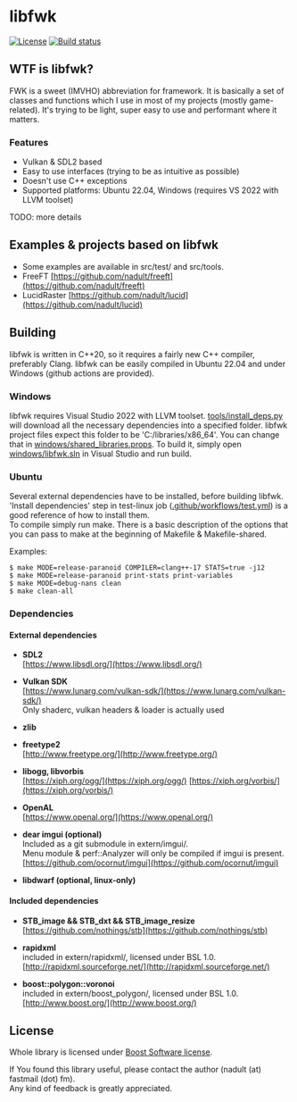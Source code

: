 # libfwk
[![License](https://img.shields.io/badge/License-Boost_1.0-lightblue.svg)](https://www.boost.org/LICENSE_1_0.txt)
[![Build status](https://github.com/nadult/libfwk/workflows/build/badge.svg?branch=main)](https://github.com/nadult/libfwk/actions)

## WTF is libfwk?

FWK is a sweet (IMVHO) abbreviation for framework. It is basically a set of classes
and functions which I use in most of my projects (mostly game-related). It's trying
to be light, super easy to use and performant where it matters.

### Features

- Vulkan & SDL2 based
- Easy to use interfaces (trying to be as intuitive as possible)
- Doesn't use C++ exceptions
- Supported platforms: Ubuntu 22.04, Windows (requires VS 2022 with LLVM toolset)

TODO: more details


## Examples & projects based on libfwk

* Some examples are available in src/test/ and src/tools.
* FreeFT [https://github.com/nadult/freeft](https://github.com/nadult/freeft)
* LucidRaster [https://github.com/nadult/lucid](https://github.com/nadult/lucid)

## Building

libfwk is written in C++20, so it requires a fairly new C++ compiler, preferably Clang.
libfwk can be easily compiled in Ubuntu 22.04 and under Windows (github actions are provided).

### Windows

libfwk requires Visual Studio 2022 with LLVM toolset. [tools/install\_deps.py](https://github.com/nadult/libfwk/blob/main/tools/install_deps.py) will download all the necessary dependencies into a specified folder. libfwk project files expect this folder to be 'C:/libraries/x86_64'. You can change that in [windows/shared\_libraries.props](https://github.com/nadult/libfwk/blob/main/windows/shared_libraries.props). To build it, simply open [windows/libfwk.sln](https://github.com/nadult/libfwk/blob/main/windows/libfwk.sln)
in Visual Studio and run build.

### Ubuntu

Several external dependencies have to be installed, before building libfwk. 'Install dependencies' step in test-linux job ([.github/workflows/test.yml](https://github.com/nadult/libfwk/blob/main/.github/workflows/test.yml#L55)) is a good reference of how to install them.  
To compile simply run make. There is a basic description of the options that you can pass to make at the beginning of Makefile & Makefile-shared.

Examples:

    $ make MODE=release-paranoid COMPILER=clang++-17 STATS=true -j12
    $ make MODE=release-paranoid print-stats print-variables
    $ make MODE=debug-nans clean
    $ make clean-all

### Dependencies

#### External dependencies

* **SDL2**  
	[https://www.libsdl.org/](https://www.libsdl.org/)
	
* **Vulkan SDK**  
	[https://www.lunarg.com/vulkan-sdk/](https://www.lunarg.com/vulkan-sdk/)  
	Only shaderc, vulkan headers & loader is actually used  

* **zlib**

* **freetype2**  
	[http://www.freetype.org/](http://www.freetype.org/)

* **libogg, libvorbis**  
	[https://xiph.org/ogg/](https://xiph.org/ogg/)
	[https://xiph.org/vorbis/](https://xiph.org/vorbis/)

* **OpenAL**  
	[https://www.openal.org/](https://www.openal.org/)

* **dear imgui (optional)**  
	Included as a git submodule in extern/imgui/.  
	Menu module & perf::Analyzer will only be compiled if imgui is present.  
	[https://github.com/ocornut/imgui](https://github.com/ocornut/imgui)

* **libdwarf (optional, linux-only)**

#### Included dependencies

* **STB\_image && STB\_dxt && STB\_image\_resize**
    [https://github.com/nothings/stb](https://github.com/nothings/stb)

* **rapidxml**  
	included in extern/rapidxml/, licensed under BSL 1.0.  
	[http://rapidxml.sourceforge.net/](http://rapidxml.sourceforge.net/)

* **boost::polygon::voronoi**   
    included in extern/boost_polygon/, licensed under BSL 1.0.  
	[http://www.boost.org/](http://www.boost.org/)


## License

Whole library is licensed under [Boost Software license](https://github.com/nadult/libfwk/blob/main/license.txt).

If You found this library useful, please contact the author (nadult (at) fastmail (dot) fm).  
Any kind of feedback is greatly appreciated.
